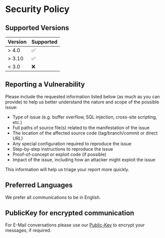# Security Policy

## Supported Versions

| Version | Supported          |
| ------- | ------------------ |
| > 4.0   | :white_check_mark: |
| > 3.10  | :white_check_mark: |
| < 3.0   | :x:                |

## Reporting a Vulnerability

Please include the requested information listed below (as much as you can provide) to help us better understand the nature and scope of the possible issue:

  * Type of issue (e.g. buffer overflow, SQL injection, cross-site scripting, etc.)
  * Full paths of source file(s) related to the manifestation of the issue
  * The location of the affected source code (tag/branch/commit or direct URL)
  * Any special configuration required to reproduce the issue
  * Step-by-step instructions to reproduce the issue
  * Proof-of-concept or exploit code (if possible)
  * Impact of the issue, including how an attacker might exploit the issue

This information will help us triage your report more quickly.
 
## Preferred Languages

We prefer all communications to be in English.

## PublicKey for encrypted communication

For E-Mail conversations please use our [Public-Key](/public/assets/infocmdb-team.asc) to encrypt your messages, if required.
